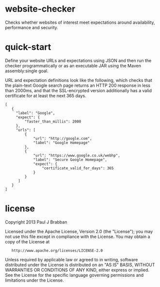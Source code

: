 website-checker
===============

Checks whether websites of interest meet expectations around availability, performance and security.

quick-start
===========

Define your website URLs and expectations using JSON and then run the checker programmatically
or as an executable JAR using the Maven assembly:single goal.

URL and expectation definitions look like the following,
which checks that the plain-text Google search page returns an HTTP 200 response in less than 2000ms,
and that the SSL-encrypted version additionally has a valid certificate for at least the next 365 days.

```
[
   {
     "label": "Google",
     "expect": {
         "faster_than_millis": 2000
     },
     "urls": [
         {
             "url": "http://google.com",
             "label": "Google Homepage"
         },
         {
             "url": "https://www.google.co.uk/webhp",
             "label": "Secure Google Homepage",
             "expect": {
                 "certificate_valid_for_days": 365
             }
         }
      ]
   }
]
```


license
=======

   Copyright 2013 Paul J Brabban

   Licensed under the Apache License, Version 2.0 (the "License");
   you may not use this file except in compliance with the License.
   You may obtain a copy of the License at

       http://www.apache.org/licenses/LICENSE-2.0

   Unless required by applicable law or agreed to in writing, software
   distributed under the License is distributed on an "AS IS" BASIS,
   WITHOUT WARRANTIES OR CONDITIONS OF ANY KIND, either express or implied.
   See the License for the specific language governing permissions and
   limitations under the License.
